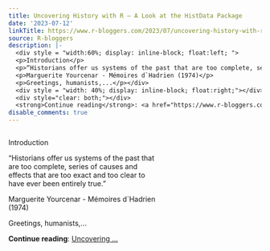 ```yaml
---
title: Uncovering History with R – A Look at the HistData Package
date: '2023-07-12'
linkTitle: https://www.r-bloggers.com/2023/07/uncovering-history-with-r-a-look-at-the-histdata-package/
source: R-bloggers
description: |-
  <div style = "width:60%; display: inline-block; float:left; ">
  <p>Introduction</p>
  <p>“Historians offer us systems of the past that are too complete, series of causes and effects that are too exact and too clear to have ever been entirely true.”</p>
  <p>Marguerite Yourcenar - Mémoires d`Hadrien (1974)</p>
  <p>Greetings, humanists,...</p></div>
  <div style = "width: 40%; display: inline-block; float:right;"></div>
  <div style="clear: both;"></div>
  <strong>Continue reading</strong>: <a href="https://www.r-bloggers.com/2023/07/uncovering-history-with-r-a-look-at-the-histdata-package/">Uncovering ...
disable_comments: true
---
```

<div style = "width:60%; display: inline-block; float:left; ">
<p>Introduction</p>
<p>“Historians offer us systems of the past that are too complete, series of causes and effects that are too exact and too clear to have ever been entirely true.”</p>
<p>Marguerite Yourcenar - Mémoires d`Hadrien (1974)</p>
<p>Greetings, humanists,...</p></div>
<div style = "width: 40%; display: inline-block; float:right;"></div>
<div style="clear: both;"></div>
<strong>Continue reading</strong>: <a href="https://www.r-bloggers.com/2023/07/uncovering-history-with-r-a-look-at-the-histdata-package/">Uncovering ...
